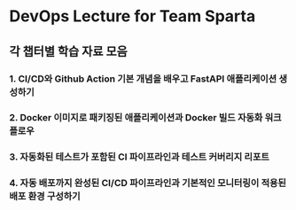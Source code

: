 # DevOps Lecture for Team Sparta


## 각 챕터별 학습 자료 모음

### 1. CI/CD와 Github Action 기본 개념을 배우고 FastAPI 애플리케이션 생성하기

### 2. Docker 이미지로 패키징된 애플리케이션과 Docker 빌드 자동화 워크플로우

### 3. 자동화된 테스트가 포함된 CI 파이프라인과 테스트 커버리지 리포트

### 4. 자동 배포까지 완성된 CI/CD 파이프라인과 기본적인 모니터링이 적용된 배포 환경 구성하기

